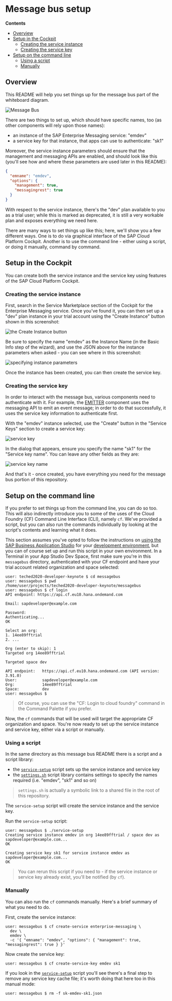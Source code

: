 # Message bus setup

**Contents**
- [Overview](#Overview)
- [Setup in the Cockpit](#setup-in-the-cockpit)
  - [Creating the service instance](#creating-the-service-instance)
  - [Creating the service key](#creating-the-service-key)
- [Setup on the command line](#setup-on-the-command-line)
  - [Using a script](#using-a-script)
  - [Manually](#manually)

## Overview

This README will help you set things up for the message bus part of the whiteboard diagram.

![Message Bus](images/messagebus.png)

There are two things to set up, which should have specific names, too (as other components will rely upon those names):

- an instance of the SAP Enterprise Messaging service: "emdev"
- a service key for that instance, that apps can use to authenticate: "sk1"

Moreover, the service instance parameters should ensure that the management and messaging APIs are enabled, and should look like this (you'll see how and where these parameters are used later in this README):

```json
{
  "emname": "emdev",
  "options": {
    "management": true,
    "messagingrest": true
  }
}
```

With respect to the service instance, there's the "dev" plan available to you as a trial user; while this is marked as deprecated, it is still a very workable plan and exposes everything we need here.

There are many ways to set things up like this; here, we'll show you a few different ways. One is to do via graphical interface of the SAP Cloud Platform Cockpit. Another is to use the command line - either using a script, or doing it manually, command by command.

## Setup in the Cockpit

You can create both the service instance and the service key using features of the SAP Cloud Platform Cockpit.

### Creating the service instance

First, search in the Service Marketplace section of the Cockpit for the Enterprise Messaging service. Once you've found it, you can then set up a "dev" plan instance in your trial account using the "Create Instance" button shown in this screenshot:

![the Create Instance button](images/messaging-dev-plan.png)

Be sure to specify the name "emdev" as the Instance Name (in the Basic Info step of the wizard), and use the JSON above for the instance parameters when asked - you can see where in this screenshot:

![specifying instance parameters](images/instance-parameters.png)

Once the instance has been created, you can then create the service key.

### Creating the service key

In order to interact with the message bus, various components need to authenticate with it. For example, the [EMITTER](../s4hana/event/) component uses the messaging API to emit an event message; in order to do that successfully, it uses the service key information to authenticate first.

With the "emdev" instance selected, use the "Create" button in the "Service Keys" section to create a service key:

![service key](images/servicekey.png)

In the dialog that appears, ensure you specify the name "sk1" for the "Service key name". You can leave any other fields as they are:

![service key name](images/servicekeyname.png)

And that's it - once created, you have everything you need for the message bus portion of this repository.


## Setup on the command line

If you prefer to set things up from the command line, you can do so too. This will also indirectly introduce you to some of the uses of the Cloud Foundry (CF) Command Line Interface (CLI), namely `cf`. We've provided a script, but you can also run the commands individually by looking at the script's contents and learning what it does.

This section assumes you've opted to follow the instructions on [using the SAP Business Application Studio](../usingappstudio/) for your [development environment](../README.md#a-development-environment), but you can of course set up and run this script in your own environment.
In a Terminal in your App Studio Dev Space, first make sure you're in this `messagebus` directory, authenticated with your CF endpoint and have your trial account related organization and space selected:

```
user: teched2020-developer-keynote $ cd messagebus
user: messagebus $ pwd
/home/user/projects/teched2020-developer-keynote/messagebus
user: messagebus $ cf login
API endpoint: https://api.cf.eu10.hana.ondemand.com

Email: sapdeveloper@example.com

Password:
Authenticating...
OK

Select an org:
1. 14ee89fftrial
2. ...

Org (enter to skip): 1
Targeted org 14ee89fftrial

Targeted space dev

API endpoint:   https://api.cf.eu10.hana.ondemand.com (API version: 3.91.0)
User:           sapdeveloper@example.com
Org:            14ee89fftrial
Space:          dev
user: messagebus $
```

> Of course, you can use the "CF: Login to cloud foundry" command in the Command Palette if you prefer.

Now, the `cf` commands that will be used will target the appropriate CF organization and space. You're now ready to set up the service instance and service key, either via a script or manually.

### Using a script

In the same directory as this message bus README there is a script and a script library:

- the [`service-setup`](service-setup) script sets up the service instance and service key
- the [`settings.sh`](settings.sh) script library contains settings to specify the names required (i.e. "emdev", "sk1" and so on)

> `settings.sh` is actually a symbolic link to a shared file in the root of this repository.

The `service-setup` script will create the service instance and the service key.

Run the `service-setup` script:

```
user: messagebus $ ./service-setup
Creating service instance emdev in org 14ee89fftrial / space dev as sapdeveloper@example.com...
OK

Creating service key sk1 for service instance emdev as sapdeveloper@example.com...
OK
```
> You can rerun this script if you need to - if the service instance or service key already exist, you'll be notified (by `cf`).

### Manually

You can also run the `cf` commands manually. Here's a brief summary of what you need to do.

First, create the service instance:

```
user: messagebus $ cf create-service enterprise-messaging \
  dev \
  emdev \
  -c '{ "emname": "emdev", "options": { "management": true, "messagingrest": true } }'
```

Now create the service key:

```
user: messagebus $ cf create-service-key emdev sk1
```

If you look in the [`service-setup`](service-setup) script you'll see there's a final step to remove any service key cache file; it's worth doing that here too in this manual mode:

```
user: messagebus $ rm -f sk-emdev-sk1.json
```
